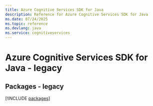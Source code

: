 ```yaml
---
title: Azure Cognitive Services SDK for Java
description: Reference for Azure Cognitive Services SDK for Java
ms.date: 07/24/2025
ms.topic: reference
ms.devlang: java
ms.service: cognitiveservices
---
```

# Azure Cognitive Services SDK for Java - legacy
## Packages - legacy
[!INCLUDE [packages](cognitive-services-index.md)]